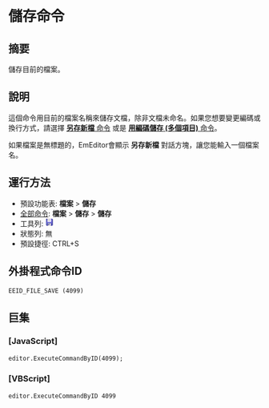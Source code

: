 # 儲存命令

## 摘要

儲存目前的檔案。

## 說明

這個命令用目前的檔案名稱來儲存文檔，除非文檔未命名。如果您想要變更編碼或換行方式，請選擇 [**另存新檔** 命令](file_save_as) 或是 [**用編碼儲存 (多個項目)** 命令](file_save_defined)。

如果檔案是無標題的，EmEditor會顯示 **另存新檔** 對話方塊，讓您能輸入一個檔案名。

## 運行方法

- 預設功能表: **檔案** \> **儲存**
- [全部命令](../tools/all_commands): **檔案** \> **儲存**
\> **儲存**
- 工具列: ![](../../images/filesave.png)
- 狀態列: 無
- 預設捷徑: CTRL+S

## 外掛程式命令ID

```
EEID_FILE_SAVE (4099)
```

## 巨集

### \[JavaScript\]

```
editor.ExecuteCommandByID(4099);
```

### \[VBScript\]

```
editor.ExecuteCommandByID 4099
```
